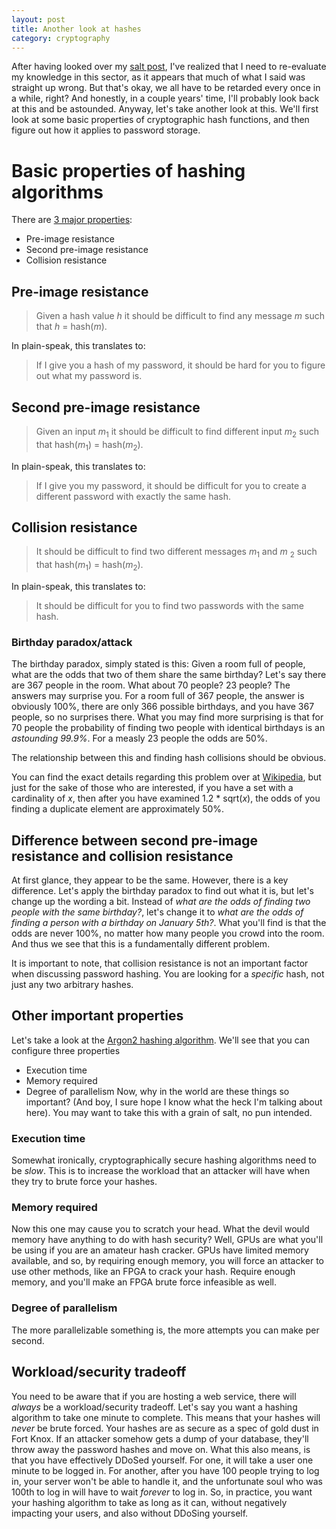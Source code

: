 ```yaml
---
layout: post
title: Another look at hashes
category: cryptography
---
```


After having looked over my [salt post](https://electr0sheep.com/cryptography/2016/11/22/salt/),
I've realized that I need to re-evaluate my knowledge in this sector, as it
appears that much of what I said was straight up wrong. But that's okay, we all
have to be retarded every once in a while, right? And honestly, in a couple years'
time, I'll probably look back at this and be astounded. Anyway, let's take another
look at this. We'll first look at some basic properties of cryptographic hash
functions, and then figure out how it applies to password storage.

# Basic properties of hashing algorithms
There are [3 major properties](https://en.wikipedia.org/wiki/Cryptographic_hash_function#Properties):
* Pre-image resistance
* Second pre-image resistance
* Collision resistance

## Pre-image resistance
> Given a hash value *h* it should be difficult to find any message *m* such
> that *h* = hash(*m*).

In plain-speak, this translates to:
> If I give you a hash of my password, it should be hard for you to figure out
> what my password is.

## Second pre-image resistance
> Given an input *m*<sub>1</sub> it should be difficult to find different input
> *m*<sub>2</sub> such that hash(*m*<sub>1</sub>) = hash(*m*<sub>2</sub>).

In plain-speak, this translates to:
> If I give you my password, it should be difficult for you to create a
> different password with exactly the same hash.

## Collision resistance
> It should be difficult to find two different messages *m*<sub>1</sub> and *m*
> <sub>2</sub> such that hash(*m*<sub>1</sub>) = hash(*m*<sub>2</sub>).

In plain-speak, this translates to:
> It should be difficult for you to find two passwords with the same hash.

### Birthday paradox/attack
The birthday paradox, simply stated is this: Given a room full of people, what
are the odds that two of them share the same birthday? Let's say there are 367
people in the room. What about 70 people? 23 people? The answers may surprise
you. For a room full of 367 people, the answer is obviously 100%, there are only
366 possible birthdays, and you have 367 people, so no surprises there. What you
may find more surprising is that for 70 people the probability of finding two
people with identical birthdays is an *astounding 99.9%*. For a measly 23 people
the odds are 50%.

The relationship between this and finding hash collisions
should be obvious.

You can find the exact details regarding this problem over at [Wikipedia](https://en.wikipedia.org/wiki/Birthday_problem),
but just for the sake of those who are interested, if you have a set with a
cardinality of *x*, then after you have examined 1.2 * sqrt(*x*), the odds of
you finding a duplicate element are approximately 50%.

## Difference between second pre-image resistance and collision resistance
At first glance, they appear to be the same. However, there is a key difference.
Let's apply the birthday paradox to find out what it is, but let's change up
the wording a bit. Instead of *what are the odds of finding two people with the
same birthday?*, let's change it to *what are the odds of finding a person with
a birthday on January 5th?*. What you'll find is that the odds are never 100%,
no matter how many people you crowd into the room. And thus we see that this is
a fundamentally different problem.

It is important to note, that collision resistance is not an important factor
when discussing password hashing. You are looking for a *specific* hash, not
just any two arbitrary hashes.

## Other important properties
Let's take a look at the [Argon2 hashing algorithm](https://en.wikipedia.org/wiki/Argon2).
We'll see that you can configure three properties
* Execution time
* Memory required
* Degree of parallelism
Now, why in the world are these things so important? (And boy, I sure hope I
know what the heck I'm talking about here). You may want to take this with a
grain of salt, no pun intended.

### Execution time
Somewhat ironically, cryptographically secure hashing algorithms need to be
*slow*. This is to increase the workload that an attacker will have when they
try to brute force your hashes.

### Memory required
Now this one may cause you to scratch your head. What the devil would memory
have anything to do with hash security? Well, GPUs are what you'll be using if
you are an amateur hash cracker. GPUs have limited memory available, and so, by
requiring enough memory, you will force an attacker to use other methods, like
an FPGA to crack your hash. Require enough memory, and you'll make an FPGA
brute force infeasible as well.

### Degree of parallelism
The more parallelizable something is, the more attempts you can make per second.

## Workload/security tradeoff
You need to be aware that if you are hosting a web service, there will *always*
be a workload/security tradeoff. Let's say you want a hashing algorithm to take
one minute to complete. This means that your hashes will *never* be brute forced.
Your hashes are as secure as a spec of gold dust in Fort Knox. If an attacker
somehow gets a dump of your database, they'll throw away the password hashes and
move on. What this also means, is that you have effectively DDoSed yourself. For
one, it will take a user one minute to be logged in. For another, after you have
100 people trying to log in, your server won't be able to handle it, and the
unfortunate soul who was 100th to log in will have to wait *forever* to log in.
So, in practice, you want your hashing algorithm to take as long as it can,
without negatively impacting your users, and also without DDoSing yourself.

